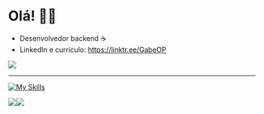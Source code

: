 # Olá! 🙋‍♂️

- Desenvolvedor backend ☕
- LinkedIn e currículo: https://linktr.ee/GabeOP

<div>
  <img align="center" src="https://img.shields.io/badge/e--mail%3A-gabrieoliveirap1%40hotmail.com-blue"/>
</div>

<hr> 

[![My Skills](https://skillicons.dev/icons?i=java,javascript,spring,aws,postgres,docker&theme=light)](https://skillicons.dev)

![](https://github-readme-stats.vercel.app/api?username=gabeOP&theme=transparent&hide_border=true&include_all_commits=false&count_private=false)![](https://github-readme-stats.vercel.app/api/top-langs/?username=gabeOP&theme=transparent&hide_border=true&include_all_commits=false&count_private=false&layout=compact)
